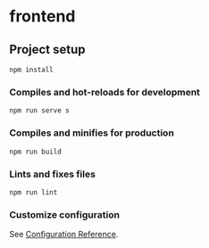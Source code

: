 # frontend

## Project setup
```
npm install
```

### Compiles and hot-reloads for development
```
npm run serve s
```

### Compiles and minifies for production
```
npm run build
```

### Lints and fixes files
```
npm run lint
```

### Customize configuration
See [Configuration Reference](https://cli.vuejs.org/config/).
